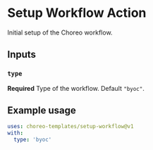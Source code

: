 # Setup Workflow Action

Initial setup of the Choreo workflow.

## Inputs

### `type`

**Required** Type of the workflow. Default `"byoc"`.


## Example usage

```yaml
uses: choreo-templates/setup-workflow@v1
with:
  type: 'byoc'
```